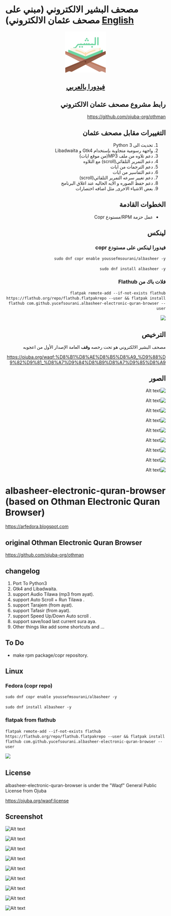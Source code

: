 # مصحف البشير الالكتروني (مبني على مصحف عثمان الالكتروني) [English](#albasheer-electronic-quran-browser-based-on--othman-electronic-quran-browser)

<div align="center">

![logo](src/icons/albasheer-128.png)

<h2><a href="https://arfedora.blogspot.com">فيدورا بالعربي</a></h2>

</div>

<div dir="rtl">


## رابط مشروع مصحف عثمان الالكتروني

https://github.com/ojuba-org/othman

## التغييرات مقابل مصحف عثمان

  1.  تحديث الى Python 3 
  2.  واجهة رسومية متجاوبة بإستخدام Gtk4 و Libadwaita
  3.  دعم تلاوه من ملف MP3(من موقع ايات)
  4.  دعم التمرير التلقائي(scroll) مع التلاوه
  5.  دعم الترجمات من ايات
  6.  دعم التفاسير من ايات
  7.  دعم تغيير سرعه التمرير التلقائي(scroll)
  8.  دعم حفظ الصوره و الايه الحاليه عند اغلاق البرنامج
  9.  بعض الاشياء الاخرى, مثل اضافه اختصارات
  
## الخطوات القادمة

 * عمل حزمة RPM/مستودع Copr


## لينكس 
### فيدورا لينكس على مستودع copr
```
sudo dnf copr enable youssefmsourani/albasheer -y

sudo dnf install albasheer -y
```
### فلات باك من Flathub

```
flatpak remote-add --if-not-exists flathub https://flathub.org/repo/flathub.flatpakrepo --user && flatpak install flathub com.github.yucefsourani.albasheer-electronic-quran-browser --user
```

<a href="https://flathub.org/apps/details/com.github.yucefsourani.albasheer-electronic-quran-browser" align="center">
  <img width="200" src="https://flathub.org/assets/badges/flathub-badge-i-en.png">
</a>



## الترخيص

مصحف البشير الالكتروني هو تحت رخصه **وقف** العامة الإصدار الأول من اعجوبه

https://ojuba.org/waqf:%D8%B1%D8%AE%D8%B5%D8%A9_%D9%88%D9%82%D9%81_%D8%A7%D9%84%D8%B9%D8%A7%D9%85%D8%A9

## الصور
![Alt text](https://raw.githubusercontent.com/yucefsourani/albasheer-electronic-quran-browser/master/Screenshot1.png "Screenshot")

![Alt text](https://raw.githubusercontent.com/yucefsourani/albasheer-electronic-quran-browser/master/Screenshot2.png "Screenshot")

![Alt text](https://raw.githubusercontent.com/yucefsourani/albasheer-electronic-quran-browser/master/Screenshot3.png "Screenshot")

![Alt text](https://raw.githubusercontent.com/yucefsourani/albasheer-electronic-quran-browser/master/Screenshot4.png "Screenshot")

![Alt text](https://raw.githubusercontent.com/yucefsourani/albasheer-electronic-quran-browser/master/Screenshot5.png "Screenshot")

![Alt text](https://raw.githubusercontent.com/yucefsourani/albasheer-electronic-quran-browser/master/Screenshot6.png "Screenshot")

![Alt text](https://raw.githubusercontent.com/yucefsourani/albasheer-electronic-quran-browser/master/Screenshot7.png "Screenshot")

![Alt text](https://raw.githubusercontent.com/yucefsourani/albasheer-electronic-quran-browser/master/Screenshot8.png "Screenshot")

![Alt text](https://raw.githubusercontent.com/yucefsourani/albasheer-electronic-quran-browser/master/Screenshot9.png "Screenshot")


</div>

# albasheer-electronic-quran-browser (based on  Othman Electronic Quran Browser)

https://arfedora.blogspot.com


## original Othman Electronic Quran Browser

https://github.com/ojuba-org/othman

## changelog 

  1.  Port To Python3
  2.  Gtk4 and Libadwaita.
  3.  support Audio Tilawa (mp3 from ayat).
  4.  support Auto Scroll + Run Tilawa  .
  5.  support Tarajem (from ayat). 
  6.  support Tafasir (from ayat).
  7.  support Speed Up/Down Auto scroll .
  8.  support save/load last current sura aya.
  9.  Other things like add some shortcuts and ...

## To Do 

 * make rpm package/copr repository.


## Linux 

### Fedora (copr repo)

```
sudo dnf copr enable youssefmsourani/albasheer -y

sudo dnf install albasheer -y
```

### flatpak from flathub

```
flatpak remote-add --if-not-exists flathub https://flathub.org/repo/flathub.flatpakrepo --user && flatpak install flathub com.github.yucefsourani.albasheer-electronic-quran-browser --user
```

<a href="https://flathub.org/apps/details/com.github.yucefsourani.albasheer-electronic-quran-browser" align="center">
  <img width="200" src="https://flathub.org/assets/badges/flathub-badge-i-en.png">
</a>


## License

albasheer-electronic-quran-browser is under the "Waqf" General Public License from Ojuba

https://ojuba.org/waqf:license

## Screenshot
![Alt text](https://raw.githubusercontent.com/yucefsourani/albasheer-electronic-quran-browser/master/Screenshot1.png "Screenshot")

![Alt text](https://raw.githubusercontent.com/yucefsourani/albasheer-electronic-quran-browser/master/Screenshot2.png "Screenshot")

![Alt text](https://raw.githubusercontent.com/yucefsourani/albasheer-electronic-quran-browser/master/Screenshot3.png "Screenshot")

![Alt text](https://raw.githubusercontent.com/yucefsourani/albasheer-electronic-quran-browser/master/Screenshot4.png "Screenshot")

![Alt text](https://raw.githubusercontent.com/yucefsourani/albasheer-electronic-quran-browser/master/Screenshot5.png "Screenshot")

![Alt text](https://raw.githubusercontent.com/yucefsourani/albasheer-electronic-quran-browser/master/Screenshot6.png "Screenshot")

![Alt text](https://raw.githubusercontent.com/yucefsourani/albasheer-electronic-quran-browser/master/Screenshot7.png "Screenshot")

![Alt text](https://raw.githubusercontent.com/yucefsourani/albasheer-electronic-quran-browser/master/Screenshot8.png "Screenshot")

![Alt text](https://raw.githubusercontent.com/yucefsourani/albasheer-electronic-quran-browser/master/Screenshot9.png "Screenshot")




